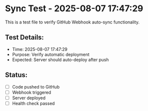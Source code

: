 ﻿# Sync Test - 2025-08-07 17:47:29

This is a test file to verify GitHub Webhook auto-sync functionality.

## Test Details:
- Time: 2025-08-07 17:47:29
- Purpose: Verify automatic deployment
- Expected: Server should auto-deploy after push

## Status:
- [ ] Code pushed to GitHub
- [ ] Webhook triggered
- [ ] Server deployed
- [ ] Health check passed
